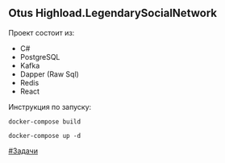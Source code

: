 ## Otus Highload.LegendarySocialNetwork

Проект состоит из:
* C#
* PostgreSQL
* Kafka
* Dapper (Raw Sql)
* Redis
* React

Инструкция по запуску:
```
docker-compose build
```

```
docker-compose up -d
```
[#Задачи](https://github.com/olegtar83/OtusHomework/tree/master/Reports)
